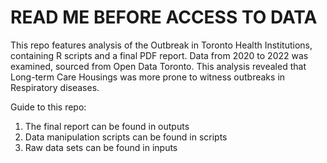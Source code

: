 # READ ME BEFORE ACCESS TO DATA

This repo features analysis of the Outbreak in Toronto Health Institutions, containing R scripts and a final PDF report. Data from 2020 to 2022 was examined, sourced from Open Data Toronto. This analysis revealed that Long-term Care Housings was more prone to witness outbreaks in Respiratory diseases.

Guide to this repo:
1. The final report can be found in outputs
2. Data manipulation scripts can be found in scripts
3. Raw data sets can be found in inputs
